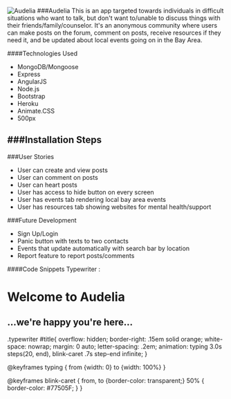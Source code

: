 
![Audelia](http://imgur.com/a/G50ef)
###Audelia
  This is an app targeted towards individuals in difficult situations who want to talk, but don't want to/unable to discuss things with their friends/family/counselor.  It's an anonymous community where users can make posts on the forum, comment on posts, receive resources if they need it, and be updated about local events going on in the Bay Area.

####Technologies Used
  - MongoDB/Mongoose
  - Express
  - AngularJS
  - Node.js
  - Bootstrap
  - Heroku
  - Animate.CSS
  - 500px

###Installation Steps
  -

###User Stories
  - User can create and view posts
  - User can comment on posts
  - User can heart posts
  - User has access to hide button on every screen
  - User has events tab rendering local bay area events
  - User has resources tab showing websites for mental health/support


###Future Development
  - Sign Up/Login
  - Panic button with texts to two contacts
  - Events that update automatically with search bar by location
  - Report feature to report posts/comments


####Code Snippets
Typewriter :


<div class="page-header typewriter">
  <h1 id="title">Welcome to <span id="aud">Audelia</span></h1>
  <h2 id="title-script">...we're happy you're here...</h2>
</div>

.typewriter #title{
  overflow: hidden;
  border-right: .15em solid orange;
  white-space: nowrap;
  margin: 0 auto;
  letter-spacing: .2em;
  animation:
    typing 3.0s steps(20, end),
    blink-caret .7s step-end infinite;
}

@keyframes typing {
  from {width: 0}
  to {width: 100%}
}

@keyframes blink-caret {
  from, to {border-color: transparent;}
  50% { border-color: #77505F; }
}
